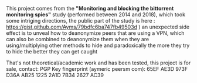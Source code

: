 This project comes from the <b>"Monitoring and blocking the bittorrent monitoring spies"</b> study (performed between 2014 and 2018), which took some intriging directions, the public part of the study is here :
https://gist.github.com/Ayms/79bdfc6ba747fb49503d ) an unexpected side effect is to unveal how to deanonymize peers that are using a VPN, which can also be combined to deanonymize them when they are using/multiplying other methods to hide and paradoxically the more they try to hide the better they can get caught

That's not theoretical/academic work and has been tested, this project is for sale, contact: PGP Key fingerprint (aymeric peersm com): 65EF AE3D 973F D36A AB25 1225 2A1D 7B34 2627 AC39